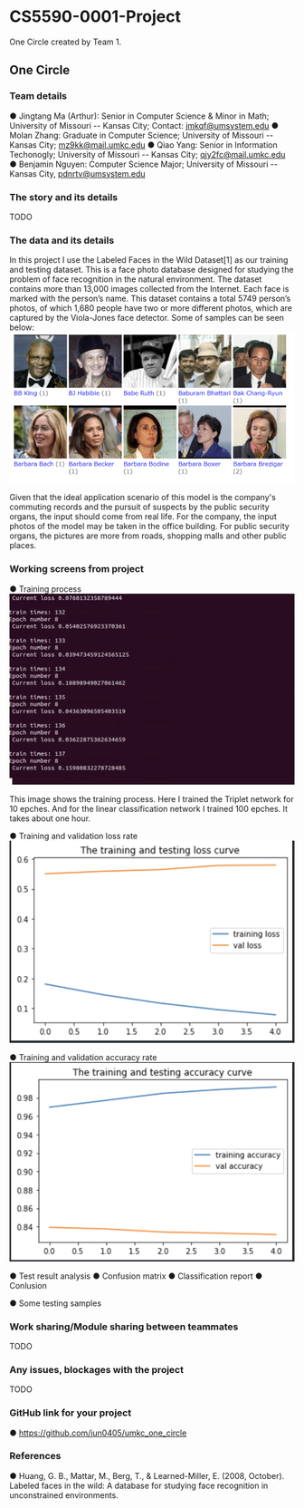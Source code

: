 # CS5590-0001-Project

 One Circle created by Team 1.
 
## One Circle
### Team details

 ●    Jingtang Ma (Arthur): Senior in Computer Science & Minor in Math; University of Missouri -- Kansas City; Contact: jmkqf@umsystem.edu
 ●    Molan Zhang: Graduate in Computer Science; University of Missouri -- Kansas City; mz9kk@mail.umkc.edu
 ●    Qiao Yang: Senior in Information Techonogly; University of Missouri -- Kansas City; qjy2fc@mail.umkc.edu
 ●    Benjamin Nguyen: Computer Science Major; University of Missouri -- Kansas City, pdnrtv@umsystem.edu

 ### The story and its details
 TODO 
 
 ### The data and its details

 In this project I use the Labeled Faces in the Wild Dataset[1] as our training and testing dataset. This is a face photo database designed for studying the problem of face recognition in the natural environment. The dataset contains more than 13,000 images collected from the Internet. Each face is marked with the person’s name. This dataset contains a total 5749 person’s photos, of which 1,680 people have two or more different photos, which are captured by the Viola-Jones face detector.  Some of samples can be seen below:
![Image text](https://github.com/CS5590-0001-Projject/CS5590-0001-Project/blob/main/screenshot/dataset.JPG)

 Given that the ideal application scenario of this model is the company's commuting records and the pursuit of suspects by the public security organs, the input should come from real life. For the company, the input photos of the model may be taken in the office building. For public security organs, the pictures are more from roads, shopping malls and other public places. 

 ### Working screens from project
 
 ●    Training process
 ![Image text](https://github.com/CS5590-0001-Projject/CS5590-0001-Project/blob/main/screenshot/training_process.JPG)
 
 This image shows the training process. Here I trained the Triplet network for 10 epches. And for the linear classification network I trained 100 epches. It takes about one hour.
 
 ●    Training and validation loss rate
 ![Image text](https://github.com/CS5590-0001-Projject/CS5590-0001-Project/blob/main/screenshot/loss.JPG)
 
 ●    Training and validation accuracy rate
 ![Image text](https://github.com/CS5590-0001-Projject/CS5590-0001-Project/blob/main/screenshot/acc.JPG)
 
 ●    Test result analysis
        ●    Confusion matrix
        ●    Classification report
        ●    Conlusion
        
●    Some testing samples


### Work sharing/Module sharing between teammates
 TODO 
 
### Any issues, blockages with the project
 TODO 
 
### GitHub link for your project
 ●    https://github.com/jun0405/umkc_one_circle
 
 ### References
 ●    Huang, G. B., Mattar, M., Berg, T., & Learned-Miller, E. (2008, October). Labeled faces in the wild: A database for studying face recognition in unconstrained environments.

